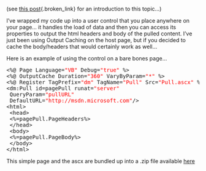 (see [this post](http://blogs.duncanmackenzie.net/duncanma/archive/2005/03/19/1243.aspx){.broken_link} for an introduction to this topic&#8230;)

I&#8217;ve wrapped my code up into a user control that you place anywhere on your page&#8230; it handles the load of data and then you can access its properties to output the html headers and body of the pulled content. I&#8217;ve just been using Output Caching on the host page, but if you decided to cache the body/headers that would certainly work as well&#8230;

Here is an example of using the control on a bare bones page&#8230;

<pre>&lt;%@ Page Language=<font color="red" family="Microsoft Sans Serif">"VB"</font> Debug=<font color="red" family="Microsoft Sans Serif">"true"</font> %&gt;<br />&lt;%@ OutputCache Duration=<font color="red" family="Microsoft Sans Serif">"360"</font> VaryByParam=<font color="red" family="Microsoft Sans Serif">"*"</font> %&gt;<br />&lt;%@ Register TagPrefix=<font color="red" family="Microsoft Sans Serif">"dm"</font> TagName=<font color="red" family="Microsoft Sans Serif">"Pull"</font> Src=<font color="red" family="Microsoft Sans Serif">"Pull.ascx"</font> %&gt;<br />&lt;dm:Pull id=pagePull runat=<font color="red" family="Microsoft Sans Serif">"server"</font> <br /> QueryParam=<font color="red" family="Microsoft Sans Serif">"pullURL"</font> <br /> DefaultURL=<font color="red" family="Microsoft Sans Serif">"http://msdn.microsoft.com"</font>/&gt;<br />&lt;html&gt;<br /> &lt;head&gt;<br /> &lt;%=pagePull.PageHeaders%&gt;<br /> &lt;/head&gt;<br /> &lt;body&gt;<br /> &lt;%=pagePull.PageBody%&gt;<br /> &lt;/body&gt;<br />&lt;/html&gt; <br /></pre>

This simple page and the ascx are bundled up into a .zip file available <a href="http://www.duncanmackenzie.net/Samples/#pull" target="_blank" class="broken_link">here</a>